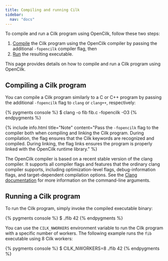```yaml
---
title: Compiling and running Cilk
sidebar:
  nav: "docs"
---
```


To compile and run a Cilk program using OpenCilk, follow these two
steps:
1. [Compile](#compiling-a-cilk-program) the Cilk program using the
  OpenCilk compiler by passing the additional `-fopencilk` compiler
  flag, then
2. [Run](#running-a-cilk-program) the resulting executable.

This page provides details on how to compile and run a Cilk program
using OpenCilk.

## Compiling a Cilk program

You can compile a Cilk program similarly to a C or C++ program by
passing the additional `-fopencilk` flag to `clang` or `clang++`,
respectively:

{% pygments console %}
$ clang -o fib fib.c -fopencilk -O3
{% endpygments %}

{% include info.html title="Note" content="Pass the `-fopencilk` flag
to the compiler both when compiling and linking the Cilk program.
During compilation, the flag ensures that the Cilk keywords are
recognized and compiled.  During linking, the flag links ensures the
program is properly linked with the OpenCilk runtime library." %}

The OpenCilk compiler is based on a recent stable version of the clang
compiler.  It supports all compiler flags and features that the
ordinary clang compiler supports, including optimization-level flags,
debug-information flags, and target-dependent compilation options.
See the [Clang
documentation](https://clang.llvm.org/docs/ClangCommandLineReference.html)
for more information on the command-line arguments.

## Running a Cilk program

To run the Cilk program, simply invoke the compiled executable binary:

{% pygments console %}
$ ./fib 42
{% endpygments %}

You can use the `CILK_NWORKERS` environment variable to run the Cilk
program with a specific number of workers.  The following example runs
the `fib` executable using 8 Cilk workers:

{% pygments console %}
$ CILK_NWORKERS=8 ./fib 42
{% endpygments %}
